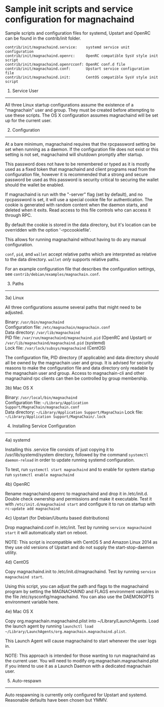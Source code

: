 Sample init scripts and service configuration for magnachaind
==========================================================

Sample scripts and configuration files for systemd, Upstart and OpenRC
can be found in the contrib/init folder.

    contrib/init/magnachaind.service:    systemd service unit configuration
    contrib/init/magnachaind.openrc:     OpenRC compatible SysV style init script
    contrib/init/magnachaind.openrcconf: OpenRC conf.d file
    contrib/init/magnachaind.conf:       Upstart service configuration file
    contrib/init/magnachaind.init:       CentOS compatible SysV style init script

1. Service User
---------------------------------

All three Linux startup configurations assume the existence of a "magnachain" user
and group.  They must be created before attempting to use these scripts.
The OS X configuration assumes magnachaind will be set up for the current user.

2. Configuration
---------------------------------

At a bare minimum, magnachaind requires that the rpcpassword setting be set
when running as a daemon.  If the configuration file does not exist or this
setting is not set, magnachaind will shutdown promptly after startup.

This password does not have to be remembered or typed as it is mostly used
as a fixed token that magnachaind and client programs read from the configuration
file, however it is recommended that a strong and secure password be used
as this password is security critical to securing the wallet should the
wallet be enabled.

If magnachaind is run with the "-server" flag (set by default), and no rpcpassword is set,
it will use a special cookie file for authentication. The cookie is generated with random
content when the daemon starts, and deleted when it exits. Read access to this file
controls who can access it through RPC.

By default the cookie is stored in the data directory, but it's location can be overridden
with the option '-rpccookiefile'.

This allows for running magnachaind without having to do any manual configuration.

`conf`, `pid`, and `wallet` accept relative paths which are interpreted as
relative to the data directory. `wallet` *only* supports relative paths.

For an example configuration file that describes the configuration settings,
see `contrib/debian/examples/magnachain.conf`.

3. Paths
---------------------------------

3a) Linux

All three configurations assume several paths that might need to be adjusted.

Binary:              `/usr/bin/magnachaind`  
Configuration file:  `/etc/magnachain/magnachain.conf`  
Data directory:      `/var/lib/magnachaind`  
PID file:            `/var/run/magnachaind/magnachaind.pid` (OpenRC and Upstart) or `/var/lib/magnachaind/magnachaind.pid` (systemd)  
Lock file:           `/var/lock/subsys/magnachaind` (CentOS)  

The configuration file, PID directory (if applicable) and data directory
should all be owned by the magnachain user and group.  It is advised for security
reasons to make the configuration file and data directory only readable by the
magnachain user and group.  Access to magnachain-cli and other magnachaind rpc clients
can then be controlled by group membership.

3b) Mac OS X

Binary:              `/usr/local/bin/magnachaind`  
Configuration file:  `~/Library/Application Support/MagnaChain/magnachain.conf`  
Data directory:      `~/Library/Application Support/MagnaChain`
Lock file:           `~/Library/Application Support/MagnaChain/.lock`

4. Installing Service Configuration
-----------------------------------

4a) systemd

Installing this .service file consists of just copying it to
/usr/lib/systemd/system directory, followed by the command
`systemctl daemon-reload` in order to update running systemd configuration.

To test, run `systemctl start magnachaind` and to enable for system startup run
`systemctl enable magnachaind`

4b) OpenRC

Rename magnachaind.openrc to magnachaind and drop it in /etc/init.d.  Double
check ownership and permissions and make it executable.  Test it with
`/etc/init.d/magnachaind start` and configure it to run on startup with
`rc-update add magnachaind`

4c) Upstart (for Debian/Ubuntu based distributions)

Drop magnachaind.conf in /etc/init.  Test by running `service magnachaind start`
it will automatically start on reboot.

NOTE: This script is incompatible with CentOS 5 and Amazon Linux 2014 as they
use old versions of Upstart and do not supply the start-stop-daemon utility.

4d) CentOS

Copy magnachaind.init to /etc/init.d/magnachaind. Test by running `service magnachaind start`.

Using this script, you can adjust the path and flags to the magnachaind program by
setting the MAGNACHAIND and FLAGS environment variables in the file
/etc/sysconfig/magnachaind. You can also use the DAEMONOPTS environment variable here.

4e) Mac OS X

Copy org.magnachain.magnachaind.plist into ~/Library/LaunchAgents. Load the launch agent by
running `launchctl load ~/Library/LaunchAgents/org.magnachain.magnachaind.plist`.

This Launch Agent will cause magnachaind to start whenever the user logs in.

NOTE: This approach is intended for those wanting to run magnachaind as the current user.
You will need to modify org.magnachain.magnachaind.plist if you intend to use it as a
Launch Daemon with a dedicated magnachain user.

5. Auto-respawn
-----------------------------------

Auto respawning is currently only configured for Upstart and systemd.
Reasonable defaults have been chosen but YMMV.
